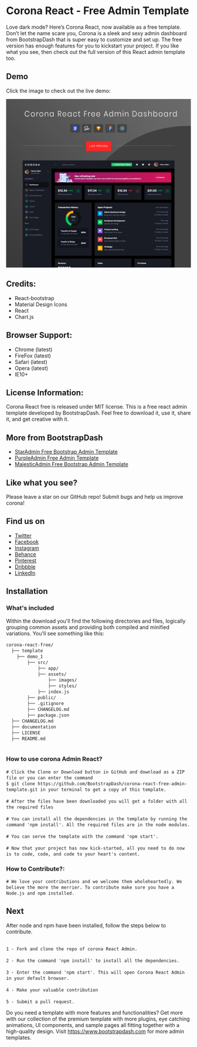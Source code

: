 # Corona React - Free Admin Template

Love dark mode? Here’s Corona React, now available as a free template. Don’t let the name scare you, Corona is a sleek and sexy admin dashboard from BootstrapDash that is super easy to customize and set up. The free version has enough features for you to kickstart your project. If you like what you see, then check out the full version of this React admin template too.

## Demo

Click the image to check out the live demo:

[![N|Solid](screenshot.jpg)](https://www.bootstrapdash.com/demo/corona-react-free/template/demo_1/preview/dashboard)


## Credits:

- React-bootstrap 
- Material Design Icons
- React
- Chart.js


## Browser Support: 

- Chrome (latest)
- FireFox (latest)
- Safari (latest)
- Opera (latest)
- IE10+

## License Information:

Corona React free is released under MIT license. This is a free react admin template developed by BootstrapDash. Feel free to download it, use it, share it, and get creative with it.

## More from BootstrapDash
- [StarAdmin Free Bootstrap Admin Template](https://github.com/BootstrapDash/StarAdmin-Free-Bootstrap-Admin-Template)
- [PurpleAdmin Free Admin Template](https://github.com/BootstrapDash/PurpleAdmin-Free-Admin-Template)
- [MajesticAdmin Free Bootstrap Admin Template](https://github.com/BootstrapDash/MajesticAdmin-Free-Bootstrap-Admin-Template)

## Like what you see?

Please leave a star on our GitHub repo!
Submit bugs and help us improve corona!

## Find us on 
- [Twitter](https://twitter.com/bootstrapdash?lang=en)
- [Facebook](https://www.facebook.com/bootstrapdash/)
- [Instagram](https://www.instagram.com/bootstrapdash/?hl=en)
- [Behance](https://www.behance.net/bootstrapdash)
- [Pinterest](https://www.pinterest.com/bootstrapdash/)
- [Dribbble](https://dribbble.com/bootstrapdash)
- [LinkedIn](https://in.linkedin.com/in/bootstrapdash)

## Installation

### What's included

Within the download you'll find the following directories and files, logically grouping common assets and providing both compiled and minified variations. You'll see something like this:

```
corona-react-free/
  ├── template
    ├── demo_1
        ├── src/
            ├── app/
            ├── assets/
                ├── images/
                ├── styles/
            ├── index.js
        ├── public/
        ├── .gitignore
        ├── CHANGELOG.md
        ├── package.json
  ├── CHANGELOG.md
  ├── documentation
  ├── LICENSE
  ├── README.md


```

### How to use corona Admin React?

```
# Click the Clone or Download button in GitHub and download as a ZIP file or you can enter the command
$ git clone https://github.com/BootstrapDash/corona-react-free-admin-template.git in your terminal to get a copy of this template.

# After the files have been downloaded you will get a folder with all the required files

# You can install all the dependencies in the template by running the command 'npm install'. All the required files are in the node modules.

# You can serve the template with the command 'npm start'.

# Now that your project has now kick-started, all you need to do now is to code, code, and code to your heart's content.
```


### How to Contribute?:

```
# We love your contributions and we welcome them wholeheartedly. We believe the more the merrier. To contribute make sure you have a Node.js and npm installed.
```
## Next
After node and npm have been installed, follow the steps below to contribute.

```

1 - Fork and clone the repo of corona React Admin.

2 - Run the command 'npm install' to install all the dependencies.

3 - Enter the command 'npm start'. This will open Corona React Admin in your default browser.

4 - Make your valuable contribution

5 - Submit a pull request.
```

Do you need a template with more features and functionalities? Get more with our collection of the premium template with more plugins, eye catching animations, UI components, and sample pages all fitting together with a high-quality design. Visit https://www.bootstrapdash.com for more admin templates.
